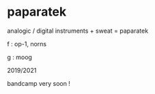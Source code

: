 # paparatek

analogic / digital instruments + sweat = paparatek

f : op-1, norns

g : moog

2019/2021

bandcamp very soon !
